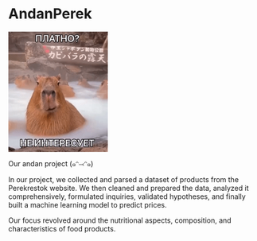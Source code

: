 # AndanPerek
<img src='media/capy.gif' align='center' width="200px">

Our andan project (๑ᵔ⤙ᵔ๑)

In our project, we collected and parsed a dataset of products from the Perekrestok website. We then cleaned and prepared the data, analyzed it comprehensively, formulated inquiries, validated hypotheses, and finally built a machine learning model to predict prices.

Our focus revolved around the nutritional aspects, composition, and characteristics of food products.